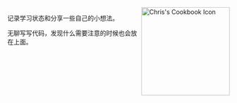 <img src="https://raw.githubusercontent.com/objchris/objchris.github.io/master/apple-touch-icon.png" alt="Chris's Cookbook Icon" align="right" width="200" height="200" />



记录学习状态和分享一些自己的小想法。

无聊写写代码，发现什么需要注意的时候也会放在上面。
